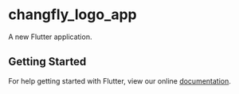 # changfly_logo_app

A new Flutter application.

## Getting Started

For help getting started with Flutter, view our online
[documentation](https://flutter.io/).
